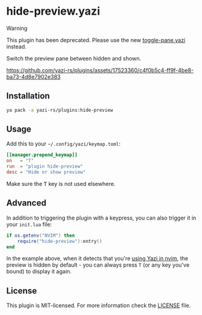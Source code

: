 # hide-preview.yazi

> [!WARNING]
> This plugin has been deprecated. Please use the new [toggle-pane.yazi](../toggle-pane.yazi) instead.

Switch the preview pane between hidden and shown.

https://github.com/yazi-rs/plugins/assets/17523360/c4f0b5c4-ff9f-4be8-ba73-4d8e7902e383

## Installation

```sh
ya pack -a yazi-rs/plugins:hide-preview
```

## Usage

Add this to your `~/.config/yazi/keymap.toml`:

```toml
[[manager.prepend_keymap]]
on   = "T"
run  = "plugin hide-preview"
desc = "Hide or show preview"
```

Make sure the <kbd>T</kbd> key is not used elsewhere.

## Advanced

In addition to triggering the plugin with a keypress, you can also trigger it in your `init.lua` file:

```lua
if os.getenv("NVIM") then
	require("hide-preview"):entry()
end
```

In the example above, when it detects that you're [using Yazi in nvim](https://yazi-rs.github.io/docs/resources#vim), the
preview is hidden by default - you can always press `T` (or any key you've bound) to display it again.

## License

This plugin is MIT-licensed. For more information check the [LICENSE](LICENSE) file.

